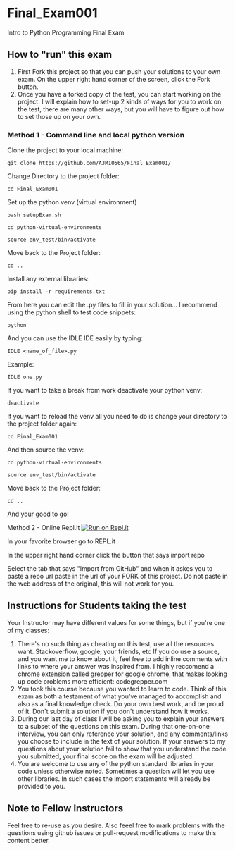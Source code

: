 # Final_Exam001
Intro to Python Programming Final Exam

## How to "run" this exam
1) First Fork this project so that you can push your solutions to your own exam.
   On the upper right hand corner of the screen, click the Fork button.
2) Once you have a forked copy of the test, you can start working on the project. I will explain how to set-up 2 kinds of ways for you to work on the test, there are many other ways, but you will have to figure out how to set those up on your own.
### Method 1 - Command line and local python version
Clone the project to your local machine:

`git clone https://github.com/AJM10565/Final_Exam001/`

Change Directory to the project folder:

`cd Final_Exam001`

Set up the python venv (virtual environment)

`bash setupExam.sh`

`cd python-virtual-environments`

`source env_test/bin/activate`

Move back to the Project folder:

`cd ..`

Install any external libraries:

`pip install -r requirements.txt`

From here you can edit the .py files to fill in your solution...
I recommend using the python shell to test code snippets:

`python`

And you can use the IDLE IDE easily by typing:

`IDLE <name_of_file>.py`

Example:

`IDLE one.py`

If you want to take a break from work deactivate your python venv:

`deactivate`

If you want to reload the venv all you need to do is change your directory to the project folder again:

`cd Final_Exam001`

And then source the venv:

`cd python-virtual-environments`

`source env_test/bin/activate`

Move back to the Project folder:

`cd ..`

And your good to go!


Method 2 - Online Repl.it
[![Run on Repl.it](https://repl.it/badge/github/AJM10565/Final_Exam001)](https://repl.it/github/AJM10565/Final_Exam001)

In your favorite browser go to REPL.it

In the upper right hand corner click the button that says import repo

Select the tab that says "Import from GitHub" and when it askes you to paste a repo url paste in the url of your FORK of this project. Do not paste in the web address of the original, this will not work for you.


## Instructions for Students taking the test

Your Instructor may have different values for some things, but if you're one of my classes:
1) There's no such thing as cheating on this test, use all the resources want. Stackoverflow, google, your friends, etc If you do use a source, and you want me to know about it, feel free to add inline comments with links to where your answer was inspired from. I highly reccomend a chrome extension called grepper for google chrome, that makes looking up code problems more efficient: codegrepper.com
2) You took this course because you wanted to learn to code. Think of this exam as both a testament of what you've managed to accomplish and also as a final knowledge check. Do your own best work, and be proud of it. Don't submit a solution if you don't understand how it works.
3) During our last day of class I will be asking you to explain your answers to a subset of the questions on this exam. During that one-on-one interview, you can only reference your solution, and any comments/links you choose to include in the text of your solution. If your answers to my questions about your solution fail to show that you understand the code you submitted, your final score on the exam will be adjusted.
4) You are welcome to use any of the python standard libraries in your code unless otherwise noted. Sometimes a question will let you use other libraries. In such cases the import statements will already be provided to you. 





## Note to Fellow Instructors
Feel free to re-use as you desire. Also feeel free to mark problems with the questions using github issues or pull-request modifications to make this content better.
